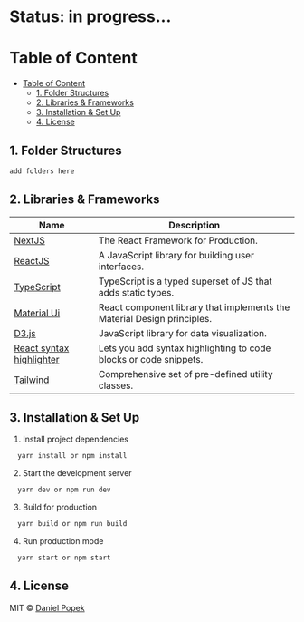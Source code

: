 # Status: in progress...

# Table of Content

- [Table of Content](#table-of-content)
  - [1. Folder Structures](#1-folder-structures)
  - [2. Libraries & Frameworks](#2-libraries--frameworks)
  - [3. Installation & Set Up](#3-installation--set-up)
  - [4. License](#4-license)

## 1. Folder Structures

```bash
add folders here
```

## 2. Libraries & Frameworks

| Name                                                                               | Description                                                            |
| ---------------------------------------------------------------------------------- | ---------------------------------------------------------------------- |
| [NextJS](https://nextjs.org/)                                                      | The React Framework for Production.                                    |
| [ReactJS](https://reactjs.org/)                                                    | A JavaScript library for building user interfaces.                     |
| [TypeScript](https://reactjs.org/)                                                 | TypeScript is a typed superset of JS that adds static types.           |
| [Material Ui](https://mui.com/)                                                    | React component library that implements the Material Design principles.|
| [D3.js](https://d3js.org/)                                                         | JavaScript library for data visualization.                             |
| [React syntax highlighter](https://www.npmjs.com/package/react-syntax-highlighter) | Lets you add syntax highlighting to code blocks or code snippets.      |
| [Tailwind](https://tailwindcss.com/)                                               | Comprehensive set of pre-defined utility classes.                      |


## 3. Installation & Set Up

1. Install project dependencies

```bash
  yarn install or npm install
```

2. Start the development server

```bash
  yarn dev or npm run dev
```

3. Build for production

```bash
  yarn build or npm run build
```

4. Run production mode

```bash
  yarn start or npm start
```

## 4. License

MIT © [Daniel Popek](https://github.com/danielpopek94)